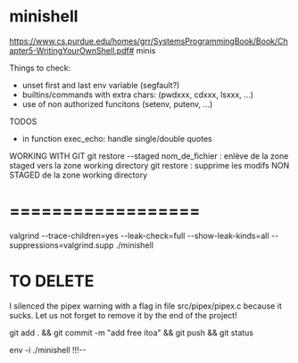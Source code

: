 # minishell

https://www.cs.purdue.edu/homes/grr/SystemsProgrammingBook/Book/Chapter5-WritingYourOwnShell.pdf# minis


Things to check:
- unset first and last env variable (segfault?)
- builtins/commands with extra chars: (pwdxxx, cdxxx, lsxxx, ...)
- use of non authorized funcitons (setenv, putenv, ...)

TODOS
- in function exec_echo: handle single/double quotes


WORKING WITH GIT
git restore --staged nom_de_fichier : 	enlève de la zone staged vers la zone working directory
git restore : 				supprime les modifs NON STAGED de la zone working directory

# ==================
valgrind --trace-children=yes --leak-check=full --show-leak-kinds=all --suppressions=valgrind.supp ./minishell

# TO DELETE
I silenced the pipex warning with a flag in file src/pipex/pipex.c
because it sucks. Let us not forget to remove it by the end of the project!

git add . && git commit -m "add free itoa" && git push && git status

env -i ./minishell !!!--
